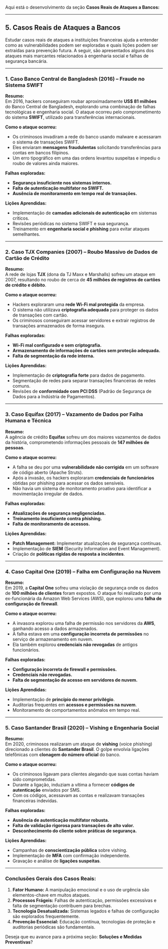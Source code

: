 Aqui está o desenvolvimento da seção **Casos Reais de Ataques a Bancos:**

---

## **5. Casos Reais de Ataques a Bancos**

Estudar casos reais de ataques a instituições financeiras ajuda a entender como as vulnerabilidades podem ser exploradas e quais lições podem ser extraídas para prevenção futura. A seguir, são apresentados alguns dos ataques mais marcantes relacionados à engenharia social e falhas de segurança bancária.

---

### **1. Caso Banco Central de Bangladesh (2016) – Fraude no Sistema SWIFT**

**Resumo:**  
Em 2016, hackers conseguiram roubar aproximadamente **US$ 81 milhões** do Banco Central de Bangladesh, explorando uma combinação de falhas tecnológicas e engenharia social. O ataque ocorreu pelo comprometimento do sistema **SWIFT**, utilizado para transferências internacionais.

**Como o ataque ocorreu:**

- Os criminosos invadiram a rede do banco usando malware e acessaram o sistema de transações SWIFT.
- Eles enviaram **mensagens fraudulentas** solicitando transferências para contas em bancos filipinos.
- Um erro tipográfico em uma das ordens levantou suspeitas e impediu o roubo de valores ainda maiores.

**Falhas exploradas:**

- **Segurança insuficiente nos sistemas internos.**
- **Falta de autenticação multifator no SWIFT.**
- **Ausência de monitoramento em tempo real de transações.**

**Lições Aprendidas:**

- Implementação de **camadas adicionais de autenticação** em sistemas críticos.
- Revisões periódicas no sistema SWIFT e sua segurança.
- Treinamento em **engenharia social e phishing** para evitar ataques semelhantes.

---

### **2. Caso TJX Companies (2007) – Roubo Massivo de Dados de Cartão de Crédito**

**Resumo:**  
A rede de lojas **TJX** (dona da TJ Maxx e Marshalls) sofreu um ataque em 2007, resultando no roubo de cerca de **45 milhões de registros de cartões de crédito e débito**.

**Como o ataque ocorreu:**

- Hackers exploraram uma **rede Wi-Fi mal protegida** da empresa.
- O sistema não utilizava **criptografia adequada** para proteger os dados de transações com cartão.
- Os criminosos conseguiram acessar servidores e extrair registros de transações armazenados de forma insegura.

**Falhas exploradas:**

- **Wi-Fi mal configurado e sem criptografia.**
- **Armazenamento de informações de cartões sem proteção adequada.**
- **Falta de segmentação da rede interna.**

**Lições Aprendidas:**

- Implementação de **criptografia forte** para dados de pagamento.
- Segmentação de redes para separar transações financeiras de redes comuns.
- Revisões de **conformidade com PCI DSS** (Padrão de Segurança de Dados para a Indústria de Pagamentos).

---

### **3. Caso Equifax (2017) – Vazamento de Dados por Falha Humana e Técnica**

**Resumo:**  
A agência de crédito **Equifax** sofreu um dos maiores vazamentos de dados da história, comprometendo informações pessoais de **147 milhões de pessoas**.

**Como o ataque ocorreu:**

- A falha se deu por uma **vulnerabilidade não corrigida** em um software de código aberto (Apache Struts).
- Após a invasão, os hackers exploraram **credenciais de funcionários** obtidas por phishing para acessar os dados sensíveis.
- Não havia um sistema de monitoramento proativo para identificar a movimentação irregular de dados.

**Falhas exploradas:**

- **Atualizações de segurança negligenciadas.**
- **Treinamento insuficiente contra phishing.**
- **Falta de monitoramento de acessos.**

**Lições Aprendidas:**

- **Patch Management:** Implementar atualizações de segurança contínuas.
- Implementação de **SIEM** (Security Information and Event Management).
- Criação de **políticas rígidas de resposta a incidentes**.

---

### **4. Caso Capital One (2019) – Falha em Configuração na Nuvem**

**Resumo:**  
Em 2019, a **Capital One** sofreu uma violação de segurança onde os dados de **100 milhões de clientes** foram expostos. O ataque foi realizado por uma ex-funcionária da Amazon Web Services (AWS), que explorou uma **falha de configuração de firewall**.

**Como o ataque ocorreu:**

- A invasora explorou uma falha de permissão nos servidores da **AWS**, ganhando acesso a dados armazenados.
- A falha estava em uma **configuração incorreta de permissões** no serviço de armazenamento em nuvem.
- Ela também explorou **credenciais não revogadas** de antigos funcionários.

**Falhas exploradas:**

- **Configuração incorreta de firewall e permissões.**
- **Credenciais não revogadas.**
- **Falta de segmentação de acesso em servidores de nuvem.**

**Lições Aprendidas:**

- Implementação de **princípio do menor privilégio**.
- Auditorias frequentes em **acessos e permissões na nuvem**.
- Monitoramento de comportamentos anômalos em tempo real.

---

### **5. Caso Santander Brasil (2020) – Vishing e Engenharia Social**

**Resumo:**  
Em 2020, criminosos realizaram um ataque de **vishing** (voice phishing) direcionado a clientes do **Santander Brasil**. O golpe envolvia ligações telefônicas com **clonagem do número oficial** do banco.

**Como o ataque ocorreu:**

- Os criminosos ligavam para clientes alegando que suas contas haviam sido comprometidas.
- Durante a ligação, induziam a vítima a fornecer **códigos de autenticação** enviados por SMS.
- Com os códigos, acessavam as contas e realizavam transações financeiras indevidas.

**Falhas exploradas:**

- **Ausência de autenticação multifator robusta.**
- **Falta de validação rigorosa para transações de alto valor.**
- **Desconhecimento do cliente sobre práticas de segurança.**

**Lições Aprendidas:**

- Campanhas de **conscientização pública** sobre vishing.
- Implementação de **MFA** com confirmação independente.
- Gravação e análise de **ligações suspeitas**.

---

### **Conclusões Gerais dos Casos Reais:**

1. **Fator Humano:** A manipulação emocional e o uso de urgência são elementos-chave em muitos ataques.
2. **Processos Frágeis:** Falhas de autenticação, permissões excessivas e falta de segmentação contribuem para brechas.
3. **Tecnologia Desatualizada:** Sistemas legados e falhas de configuração são explorados frequentemente.
4. **Prevenção Essencial:** Educação contínua, tecnologias de proteção e auditorias periódicas são fundamentais.

Deseja que eu avance para a próxima seção: **Soluções e Medidas Preventivas**?